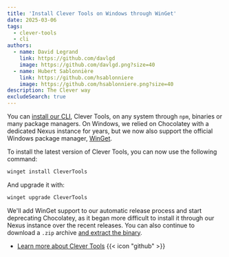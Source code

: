 ```yaml
---
title: 'Install Clever Tools on Windows through WinGet'
date: 2025-03-06
tags:
  - clever-tools
  - cli
authors:
  - name: David Legrand
    link: https://github.com/davlgd
    image: https://github.com/davlgd.png?size=40
  - name: Hubert Sablonnière
    link: https://github.com/hsablonniere
    image: https://github.com/hsablonniere.png?size=40
description: The Clever way
excludeSearch: true
---
```


You can [install our CLI](/doc/cli/install), Clever Tools, on any system through `npm`, binaries or many package managers.  On Windows, we relied on Chocolatey with a dedicated Nexus instance for years, but we now also support the official Windows package manager, [WinGet](https://github.com/microsoft/winget-cli).

To install the latest version of Clever Tools, you can now use the following command:

```bash
winget install CleverTools
```

And upgrade it with:

```bash
winget upgrade CleverTools
```

We'll add WinGet support to our automatic release process and start deprecating Chocolatey, as it began more difficult to install it through our Nexus instance over the recent releases. You can also continue to download a `.zip` archive [and extract the binary](/doc/cli/install/#binary-zip).

- [Learn more about Clever Tools](https://github.com/CleverCloud/clever-tools) {{< icon "github" >}}
